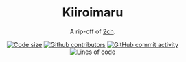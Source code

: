 <div align="center">
	<h1>Kiiroimaru</h1>
	<p>
		A rip-off of <a href="https://2ch.hk/">2ch</a>.
	</p>
	<a href="https://github.com/vigil33t-cmd/kiiroimaru"><img src="https://img.shields.io/github/languages/code-size/vigil33t-cmd/kiiroimaru" alt="Code size"/></a>
	<a href="https://github.com/vigil33t-cmd/kiiroimaru/graphs/contributors"><img src="https://img.shields.io/github/contributors/vigil33t-cmd/kiiroimaru" alt="Github contributors"/></a>
	<a href="https://github.com/vigil33t-cmd/kiiroimaru/graphs/code-frequency"><img src="https://img.shields.io/github/commit-activity/w/vigil33t-cmd/kiiroimaru" alt="GitHub commit activity"/></a>
	<img src="https://tokei.rs/b1/github/vigil33t-cmd/kiiroimaru" alt="Lines of code">
</div>
